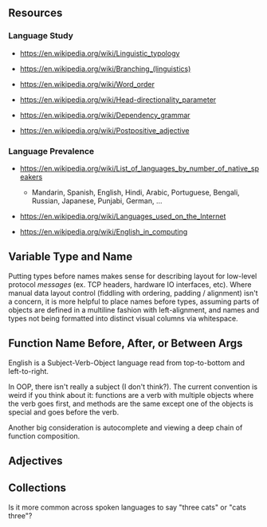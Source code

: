
## Resources

### Language Study

- https://en.wikipedia.org/wiki/Linguistic_typology
- https://en.wikipedia.org/wiki/Branching_(linguistics)
- https://en.wikipedia.org/wiki/Word_order
- https://en.wikipedia.org/wiki/Head-directionality_parameter
- https://en.wikipedia.org/wiki/Dependency_grammar

- https://en.wikipedia.org/wiki/Postpositive_adjective

### Language Prevalence

- https://en.wikipedia.org/wiki/List_of_languages_by_number_of_native_speakers
  - Mandarin, Spanish, English, Hindi, Arabic, Portuguese, Bengali, Russian, Japanese, Punjabi, German, ...
- https://en.wikipedia.org/wiki/Languages_used_on_the_Internet

- https://en.wikipedia.org/wiki/English_in_computing

## Variable Type and Name

Putting types before names makes sense for describing layout for low-level protocol _messages_ (ex. TCP headers, hardware IO interfaces, etc). Where manual data layout control (fiddling with ordering, padding / alignment) isn't a concern, it is more helpful to place names before types, assuming parts of objects are defined in a multiline fashion with left-alignment, and names and types not being formatted into distinct visual columns via whitespace.

## Function Name Before, After, or Between Args

English is a Subject-Verb-Object language read from top-to-bottom and left-to-right.

In OOP, there isn't really a subject (I don't think?). The current convention is weird if you think about it: functions are a verb with multiple objects where the verb goes first, and methods are the same except one of the objects is special and goes before the verb.

Another big consideration is autocomplete and viewing a deep chain of function composition.

## Adjectives


## Collections

Is it more common across spoken languages to say "three cats" or "cats three"?

